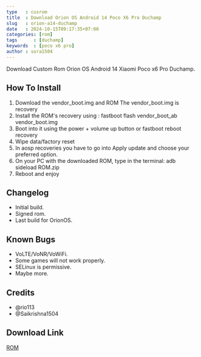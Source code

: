 ```yaml
---
type   : cusrom
title  : Download Orion OS Android 14 Poco X6 Pro Duchamp
slug   : orion-a14-duchamp
date   : 2024-10-15T09:17:35+07:00
categories: [rom]
tags      : [duchamp]
keywords  : [poco x6 pro]
author : sora1504
---
```


Download Custom Rom Orion OS Android 14 Xiaomi Poco x6 Pro Duchamp.

## How To Install
1) Download the vendor_boot.img and ROM
The vendor_boot.img is recovery
2) Install the ROM's recovery using :
fastboot flash vendor_boot_ab vendor_boot.img
3) Boot into it using the power + volume up button or
fastboot reboot recovery
4) Wipe data/factory reset
5) In aosp recoveries you have to go into Apply update and choose your preferred option.
6) On your PC with the downloaded ROM, type in the terminal:
adb sideload ROM.zip
7) Reboot and enjoy

## Changelog
- Initial build.
- Signed rom.
- Last build for OrionOS.

## Known Bugs
- VoLTE/VoNR/VoWiFi.
- Some games will not work properly.
- SELinux is permissive.
- Maybe more.

## Credits
- @rio113
- @Saikrishna1504


## Download Link
[ROM](https://sourceforge.net/projects/custom-builds/files/Duchamp-roms/OrionOS-14.0-Andromeda-duchamp-UNOFFICIAL-Gapps-20241010.zip/download)



